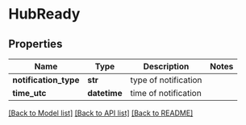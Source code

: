 # HubReady

## Properties
Name | Type | Description | Notes
------------ | ------------- | ------------- | -------------
**notification_type** | **str** | type of notification | 
**time_utc** | **datetime** | time of notification | 

[[Back to Model list]](../README.md#documentation-for-models) [[Back to API list]](../README.md#documentation-for-api-endpoints) [[Back to README]](../README.md)


